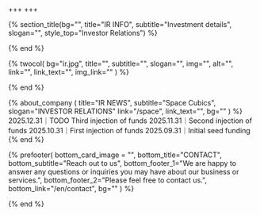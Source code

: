 +++
+++

{% section_title(bg="", title="IR INFO", subtitle="Investment details", slogan="", style_top="Investor Relations") %}
<!--display element -->
{% end %}

{% twocol(
	bg="ir.jpg",
	title="",
	subtitle="",
	slogan="",
	img="",
	alt="",
	link="",
	link_text="",
	img_link=""
) %}
<!-- no text -->
{% end %}

{% about_company (
	title="IR NEWS",
	subtitle="Space Cubics",
	slogan="INVESTOR RELATIONS"
	link="/space",
	link_text="",
	bg=""
) %}
2025.12.31｜TODO Third injection of funds
2025.11.31｜Second injection of funds
2025.10.31｜First injection of funds
2025.09.31｜Initial seed funding
{% end %}

{% prefooter(
	bottom_card_image = "",
	bottom_title="CONTACT",
	bottom_subtitle="Reach out to us",
	bottom_footer_1="We are happy to answer any questions or inquiries you may have about our business or services.",
	bottom_footer_2="Please feel free to contact us.",
	bottom_link="/en/contact",
	bg=""
) %}
<!--display element -->
{% end %}

